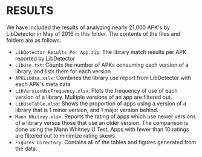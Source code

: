 # RESULTS
We have included the results of analyzing nearly 21,000 APK's by LibDetector in May of 2016 in this folder. The contents of the files and folders are as follows:

- ```LibDetector Results Per App.zip```: The library match results per APK reported by LibDetector 
- ```LibUse.txt```: Counts the number of APKs consuming each version of a library, and lists them for each version
- ```APKLibUse.xslx```: Combines the library use report from LibDetector with each APK's meta data
- ```LibVersionUseFrequency.xlsx```: Plots the frequency of use of each version of a library. Multiple versions of an app are filtered out.
- ```LibUseTable.xlsx```: Shows the proportion of apps using a version of a library that is 1 minor version, and  1 major version behind.
- ```Mann Whitney.xlsx```: Reports the rating of apps which use newer versions of a library versus those that use an older version. The comparison is done using the Mann Whitney U Test. Apps with fewer than 10 ratings are filtered out to minimize rating skews. 
- ```Figures Directory```: Contains all of the tables and figures generated from the data. 
